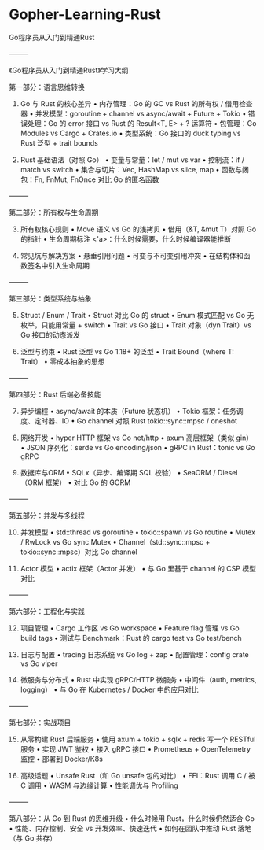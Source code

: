 # Gopher-Learning-Rust
Go程序员从入门到精通Rust

⸻

《Go程序员从入门到精通Rust》学习大纲

第一部分：语言思维转换

1. Go 与 Rust 的核心差异
	•	内存管理：Go 的 GC vs Rust 的所有权 / 借用检查器
	•	并发模型：goroutine + channel vs async/await + Future + Tokio
	•	错误处理：Go 的 error 接口 vs Rust 的 Result<T, E> + ? 运算符
	•	包管理：Go Modules vs Cargo + Crates.io
	•	类型系统：Go 接口的 duck typing vs Rust 泛型 + trait bounds

2. Rust 基础语法（对照 Go）
	•	变量与常量：let / mut vs var
	•	控制流：if / match vs switch
	•	集合与切片：Vec, HashMap vs slice, map
	•	函数与闭包：Fn, FnMut, FnOnce 对比 Go 的匿名函数

⸻

第二部分：所有权与生命周期

3. 所有权核心规则
	•	Move 语义 vs Go 的浅拷贝
	•	借用（&T, &mut T）对照 Go 的指针
	•	生命周期标注 <'a>：什么时候需要，什么时候编译器能推断

4. 常见坑与解决方案
	•	悬垂引用问题
	•	可变与不可变引用冲突
	•	在结构体和函数签名中引入生命周期

⸻

第三部分：类型系统与抽象

5. Struct / Enum / Trait
	•	Struct 对比 Go 的 struct
	•	Enum 模式匹配 vs Go 无枚举，只能用常量 + switch
	•	Trait vs Go 接口
	•	Trait 对象（dyn Trait）vs Go 接口的动态派发

6. 泛型与约束
	•	Rust 泛型 vs Go 1.18+ 的泛型
	•	Trait Bound（where T: Trait）
	•	零成本抽象的思想

⸻

第四部分：Rust 后端必备技能

7. 异步编程
	•	async/await 的本质（Future 状态机）
	•	Tokio 框架：任务调度、定时器、IO
	•	Go channel 对照 Rust tokio::sync::mpsc / oneshot

8. 网络开发
	•	hyper HTTP 框架 vs Go net/http
	•	axum 高层框架（类似 gin）
	•	JSON 序列化：serde vs Go encoding/json
	•	gRPC in Rust：tonic vs Go gRPC

9. 数据库与ORM
	•	SQLx（异步、编译期 SQL 校验）
	•	SeaORM / Diesel（ORM 框架）
	•	对比 Go 的 GORM

⸻

第五部分：并发与多线程

10. 并发模型
	•	std::thread vs goroutine
	•	tokio::spawn vs Go routine
	•	Mutex / RwLock vs Go sync.Mutex
	•	Channel（std::sync::mpsc + tokio::sync::mpsc）对比 Go channel

11. Actor 模型
	•	actix 框架（Actor 并发）
	•	与 Go 里基于 channel 的 CSP 模型对比

⸻

第六部分：工程化与实践

12. 项目管理
	•	Cargo 工作区 vs Go workspace
	•	Feature flag 管理 vs Go build tags
	•	测试与 Benchmark：Rust 的 cargo test vs Go test/bench

13. 日志与配置
	•	tracing 日志系统 vs Go log + zap
	•	配置管理：config crate vs Go viper

14. 微服务与分布式
	•	Rust 中实现 gRPC/HTTP 微服务
	•	中间件（auth, metrics, logging）
	•	与 Go 在 Kubernetes / Docker 中的应用对比

⸻

第七部分：实战项目

15. 从零构建 Rust 后端服务
	•	使用 axum + tokio + sqlx + redis 写一个 RESTful 服务
	•	实现 JWT 鉴权
	•	接入 gRPC 接口
	•	Prometheus + OpenTelemetry 监控
	•	部署到 Docker/K8s

16. 高级话题
	•	Unsafe Rust（和 Go unsafe 包的对比）
	•	FFI：Rust 调用 C / 被 C 调用
	•	WASM 与边缘计算
	•	性能调优与 Profiling

⸻

第八部分：从 Go 到 Rust 的思维升级
	•	什么时候用 Rust，什么时候仍然适合 Go
	•	性能、内存控制、安全 vs 开发效率、快速迭代
	•	如何在团队中推动 Rust 落地（与 Go 共存）

